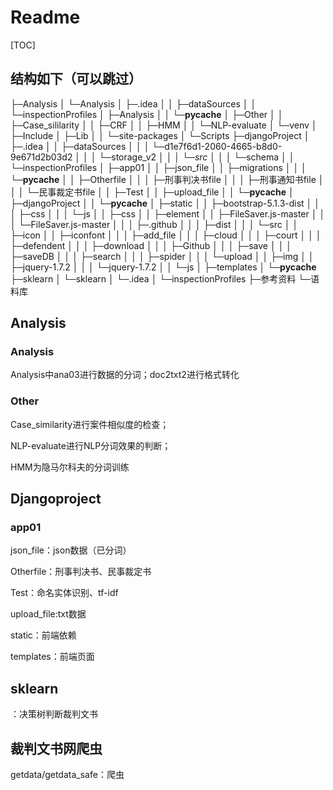 # Readme

[TOC]



## 结构如下（可以跳过）

├─Analysis
│  └─Analysis
│      ├─.idea
│      │  ├─dataSources
│      │  └─inspectionProfiles
│      ├─Analysis
│      │  └─__pycache__
│      ├─Other
│      │  ├─Case_sililarity
│      │  ├─CRF
│      │  ├─HMM
│      │  └─NLP-evaluate
│      └─venv
│          ├─Include
│          ├─Lib
│          │  └─site-packages
│          └─Scripts
├─djangoProject
│  ├─.idea
│  │  ├─dataSources
│  │  │  └─d1e7f6d1-2060-4665-b8d0-9e671d2b03d2
│  │  │      └─storage_v2
│  │  │          └─_src_
│  │  │              └─schema
│  │  └─inspectionProfiles
│  ├─app01
│  │  ├─json_file
│  │  ├─migrations
│  │  │  └─__pycache__
│  │  ├─Otherfile
│  │  │  ├─刑事判决书file
│  │  │  ├─刑事通知书file
│  │  │  └─民事裁定书file
│  │  ├─Test
│  │  ├─upload_file
│  │  └─__pycache__
│  ├─djangoProject
│  │  └─__pycache__
│  ├─static
│  │  ├─bootstrap-5.1.3-dist
│  │  │  ├─css
│  │  │  └─js
│  │  ├─css
│  │  ├─element
│  │  ├─FileSaver.js-master
│  │  │  └─FileSaver.js-master
│  │  │      ├─.github
│  │  │      ├─dist
│  │  │      └─src
│  │  ├─icon
│  │  ├─iconfont
│  │  │  ├─add_file
│  │  │  ├─cloud
│  │  │  ├─court
│  │  │  ├─defendent
│  │  │  ├─download
│  │  │  ├─Github
│  │  │  ├─save
│  │  │  ├─saveDB
│  │  │  ├─search
│  │  │  ├─spider
│  │  │  └─upload
│  │  ├─img
│  │  ├─jquery-1.7.2
│  │  │  └─jquery-1.7.2
│  │  └─js
│  ├─templates
│  └─__pycache__
├─sklearn
│  └─sklearn
│      └─.idea
│          └─inspectionProfiles
├─参考资料
└─语料库



## Analysis

### Analysis

Analysis中ana03进行数据的分词；doc2txt2进行格式转化

### Other

Case_similarity进行案件相似度的检查；

NLP-evaluate进行NLP分词效果的判断；

HMM为隐马尔科夫的分词训练



## Djangoproject

### app01

json_file：json数据（已分词）

Otherfile：刑事判决书、民事裁定书

Test：命名实体识别、tf-idf

upload_file:txt数据

static：前端依赖

templates：前端页面



## sklearn

：决策树判断裁判文书





## 裁判文书网爬虫

getdata/getdata_safe：爬虫













